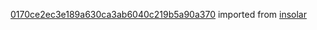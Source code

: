 [0170ce2ec3e189a630ca3ab6040c219b5a90a370](https://github.com/insolar/insolar/commit/0170ce2ec3e189a630ca3ab6040c219b5a90a370) imported from [insolar](https://github.com/insolar/insolar)
